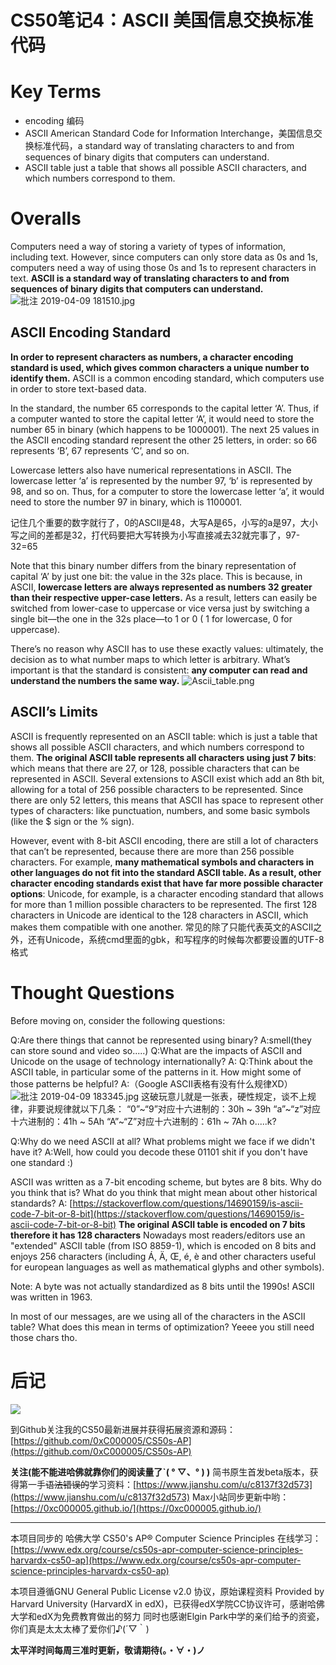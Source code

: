 # CS50笔记4：ASCII 美国信息交换标准代码
# Key Terms
- encoding 编码
- ASCII American Standard Code for Information Interchange，美国信息交换标准代码，a standard way of translating characters to and from sequences of binary digits that computers can understand.
- ASCII table  just a table that shows all possible ASCII characters, and which numbers correspond to them.
# Overalls
Computers need a way of storing a variety of types of information, including text. However, since computers can only store data as 0s and 1s, computers need a way of using those 0s and 1s to represent characters in text. **ASCII is a standard way of translating characters to and from sequences of binary digits that computers can understand.**
![批注 2019-04-09 181510.jpg](https://upload-images.jianshu.io/upload_images/10219317-31a97a5646bc35ba.jpg?imageMogr2/auto-orient/strip%7CimageView2/2/w/1240)

## ASCII Encoding Standard
**In order to represent characters as numbers, a character encoding standard is used, which gives common characters a unique number to identify them.** ASCII is a common encoding standard, which computers use in order to store text-based data. 

In the standard, the number 65 corresponds to the capital letter 
‘A’. Thus, if a computer wanted to store the capital letter ‘A’, it would need to store the number 65 in binary (which happens to be 1000001). The next 25 values in the ASCII encoding standard represent the other 25 letters, in order: so 66 represents ‘B’, 67 represents ‘C’, and so on.

Lowercase letters also have numerical representations in ASCII. The lowercase letter ‘a’ is represented by the number 97, ‘b’ is represented by 98, and so on. Thus, for a computer to store the lowercase letter ‘a’, it would need to store the number 97 in binary, which is 1100001. 

记住几个重要的数字就行了，0的ASCII是48，大写A是65，小写的a是97，大小写之间的差都是32，打代码要把大写转换为小写直接减去32就完事了，97-32=65

Note that this binary number differs from the binary representation of capital ‘A’ by just one bit: the value in the 32s place. This is because, in ASCII, **lowercase letters are always represented as numbers 32 greater than their respective upper-case letters.** As a result, letters can easily be switched from lower-case to uppercase or vice versa just by switching a single bit—the one in the 32s place—to 1 or 0 ( 1 for lowercase, 0 for uppercase).

There’s no reason why ASCII has to use these exactly values: ultimately, the decision as to what number maps to which letter is arbitrary. What’s important is that the standard is consistent: **any computer can read and understand the numbers the same way.**
![Ascii_table.png](https://upload-images.jianshu.io/upload_images/10219317-06d23d9d92d67fde.png?imageMogr2/auto-orient/strip%7CimageView2/2/w/1240)

## ASCII’s Limits
ASCII is frequently represented on an ASCII table: which is just a table that shows all possible ASCII characters, and which numbers correspond to them.
**The original ASCII table represents all characters using just 7 bits**: which means that there are 27, or 128, possible characters that can be represented in ASCII. Several extensions to ASCII exist which add an 8th bit, allowing for a total of 256 possible characters to be represented. Since there are only 52 letters, this means that ASCII has space to represent other types of characters: like punctuation, numbers, and some basic symbols (like the $ sign or the % sign).

However, event with 8-bit ASCII encoding, there are still a lot of characters that can’t be represented, because there are more than 256 possible characters. For example, **many mathematical symbols and characters in other languages do not fit into the standard ASCII table. As a result, other character encoding standards exist that have far more possible character options**: Unicode, for example, is a character encoding standard that allows for more than 1 million possible characters to be represented. The first 128 characters in Unicode are identical to the 128 characters in ASCII, which makes them compatible with one another.
常见的除了只能代表英文的ASCII之外，还有Unicode，系统cmd里面的gbk，和写程序的时候每次都要设置的UTF-8格式

# Thought Questions
Before moving on, consider the following questions:

Q:Are there things that cannot be represented using binary?
A:smell(they can store sound and video so.....)
Q:What are the impacts of ASCII and Unicode on the usage of technology internationally?
A:
Q:Think about the ASCII table, in particular some of the patterns in it. How might some of those patterns be helpful?
A:（Google ASCII表格有没有什么规律XD）
![批注 2019-04-09 183345.jpg](https://upload-images.jianshu.io/upload_images/10219317-a6866fbfef3b7214.jpg?imageMogr2/auto-orient/strip%7CimageView2/2/w/1240)
这破玩意儿就是一张表，硬性规定，谈不上规律，非要说规律就以下几条：
“0”~“9”对应十六进制的：30h ~ 39h
“a”~“z”对应十六进制的：41h ~ 5Ah
“A”~“Z”对应十六进制的：61h ~ 7Ah
o.....k?

Q:Why do we need ASCII at all? What problems might we face if we didn't have it?
A:Well, how could you decode these 01101 shit if you don't have one standard :)

ASCII was written as a 7-bit encoding scheme, but bytes are 8 bits. Why do you think that is? What do you think that might mean about other historical standards?
A: [https://stackoverflow.com/questions/14690159/is-ascii-code-7-bit-or-8-bit](https://stackoverflow.com/questions/14690159/is-ascii-code-7-bit-or-8-bit)
**The original ASCII table is encoded on 7 bits therefore it has 128 characters**
Nowadays most readers/editors use an "extended" ASCII table (from ISO 8859-1), which is encoded on 8 bits and enjoys 256 characters (including Á, Ä, Œ, é, è and other characters useful for european languages as well as mathematical glyphs and other symbols).

Note: A byte was not actually standardized as 8 bits until the 1990s! ASCII was written in 1963.

In most of our messages, are we using all of the characters in the ASCII table? What does this mean in terms of optimization?
Yeeee you still need those chars tho.
# 后记

![](http://upload-images.jianshu.io/upload_images/10219317-6be18ac6068e7ad2.png?imageMogr2/auto-orient/strip%7CimageView2/2/w/1240)

到Github关注我的CS50最新进展并获得拓展资源和源码：[https://github.com/0xC000005/CS50s-AP](https://github.com/0xC000005/CS50s-AP)

**关注(能不能进哈佛就靠你们的阅读量了ˋ( ° ▽、° ) )**
简书原生首发beta版本，获得第一手~~语法错误的~~学习资料：[https://www.jianshu.com/u/c8137f32d573](https://www.jianshu.com/u/c8137f32d573)
Max小站同步更新中哟：[https://0xc000005.github.io/](https://0xc000005.github.io/)

___

本项目同步的 哈佛大学 CS50's AP® Computer Science Principles 在线学习：[https://www.edx.org/course/cs50s-apr-computer-science-principles-harvardx-cs50-ap](https://www.edx.org/course/cs50s-apr-computer-science-principles-harvardx-cs50-ap)

本项目遵循GNU General Public License v2.0 协议，原始课程资料 Provided by Harvard University (HarvardX in edX)，已获得edX学院CC协议许可，感谢哈佛大学和edX为免费教育做出的努力
同时也感谢Elgin Park中学的亲们给予的资瓷，你们真是太太太棒了爱你们♪(´▽｀)

**太平洋时间每周三准时更新，敬请期待(。・∀・)ノ**